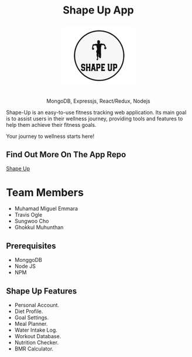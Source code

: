<h1 align="center">
Shape Up App
  
 <p align="center"><a href="https://shape-up.miguelemmara.me" target="_blank"><img src="https://raw.githubusercontent.com/Shape-Up-NZ/.github/main/logo/shape-up-logo.png" width="200"></a></p>
  
</h1>
<p align="center">
MongoDB, Expressjs, React/Redux, Nodejs
</p>

Shape-Up is an easy-to-use fitness tracking web application. Its main goal is to assist users in their wellness journey, providing tools and features to help them achieve their fitness goals.

Your journey to wellness starts here!

## Find Out More On The App Repo
[Shape Up](https://github.com/Shape-Up-NZ/shape-up-app)

# Team Members
- Muhamad Miguel Emmara
- Travis Ogle
- Sungwoo Cho
- Ghokkul Muhunthan

## Prerequisites

- MonggoDB
- Node JS
- NPM

## Shape Up Features

- Personal Account.
- Diet Profile.
- Goal Settings.
- Meal Planner.
- Water Intake Log.
- Workout Database.
- Nutrition Checker.
- BMR Calculator.
